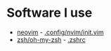 # Software I use

* [neovim](https://github.com/neovim/neovim) - [.config/nvim/init.vim](https://github.com/mstolin/dotfiles/blob/master/.config/nvim/init.vim)
* [zsh/oh-my-zsh](https://github.com/robbyrussell/oh-my-zsh) - [.zshrc](https://github.com/mstolin/dotfiles/blob/master/.zshrc)
